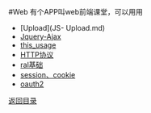 #Web
有个APP叫web前端课堂，可以用用
* [Upload](JS- Upload.md)
* [Jquery-Ajax](jquery-ajax.md)
* [this_usage](this.md)
* [HTTP协议](HTML-Protocol.md)
* [ral基础](ral.md)
* [session、cookie](http://www.jianshu.com/p/25802021be63)
* [oauth2](https://www.cnblogs.com/charlypage/p/9291377.html)

[返回目录](../SUMMARY.md)